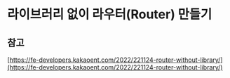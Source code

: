 # 라이브러리 없이 라우터(Router) 만들기

## 참고
[https://fe-developers.kakaoent.com/2022/221124-router-without-library/](https://fe-developers.kakaoent.com/2022/221124-router-without-library/)